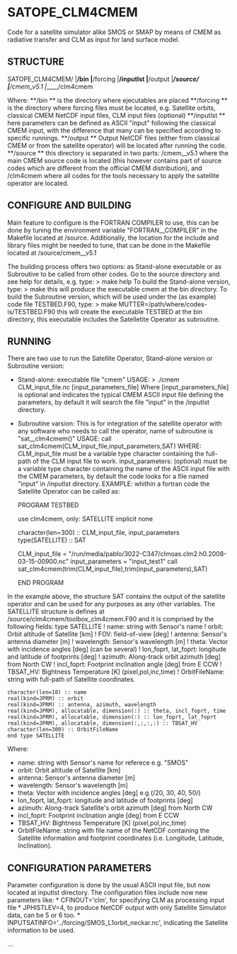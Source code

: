 # SATOPE_CLM4CMEM
Code for a satellite simulator alike SMOS or SMAP by means of CMEM as radiative transfer and CLM as input for land surface model.

## STRUCTURE ##
SATOPE_CLM4CMEM/
	|______/bin
	|______/forcing
	|______/inputlst
	|______/output
	|______/source/
		|_____/cmem_v5.1
		|_____/clm4cmem

Where:
**/bin ** is the directory where ejecutables are placed
**/forcing ** is the directory where forcing files must be located, e.g. Satellite orbits, classical CMEM NetCDF input files, CLM input files (optional)
**/inputlst ** here parameters can be defined as ASCII "input" following the classical CMEM input, with the difference that many can be specified according to specific runnings.
**/output ** Output NetCDF files (either from classical CMEM or from the satellite operator) will be located after running the code.
**/source ** this directory is separated in two parts: /cmem__v5.1 where the main CMEM source code is located (this however contains part of source codes which are different from the official CMEM distribution), and /clm4cmem where all codes for the tools necessary to apply the satellite operator are located.

## CONFIGURE AND BUILDING ##
Main feature to configure is the FORTRAN COMPILER to use, this can be done by tuning the environment variable "FORTRAN__COMPILER" in the Makefile located at /source.
Additionally, the location for the include and library files might be needed to tune, that can be done in the Makefile located at /source/cmem__v5.1

The building process offers two options: as Stand-alone executable or as Subroutive to be called from other codes. 
Go to the source directory and see help for details, e.g. type: > make help 
To build the Stand-alone version, type: > make
this will produce the executable cmem at the bin directory.
To build the Subroutine version, which will be used under the (as example) code file TESTBED.F90, type: > make MUTTER=/path/where/codes-is/TESTBED.F90
this will create the executable TESTBED at the bin directory, this executable includes the Satelletite Operator as subroutine.

## RUNNING ##
There are two use to run the Satellite Operator, Stand-alone version or Subroutine version:
* Stand-alone: executable file "cmem"
	USAGE: > ./cmem CLM_input_file.nc [input_parameters_file]
	Where [input_parameters_file] is optional and indicates the typical CMEM ASCII input file defining the parameters, by default it will search the file "input" in the /inputlst directory.
* Subroutine varsion: This is for integration of the satellite operator with any software who needs to call the operator, name of subroutine is "sat__clm4cmem()" 
	USAGE: call sat_clm4cmem(CLM_input_file,input_parameters,SAT)
	WHERE: CLM_input_file must be a variable type character containing the full-path of the CLM input file to work.
		input_parameters: (optional) must be a variable type character containing the name of the ASCII input file with the CMEM parameters, by default the code looks for a file named "input" in /inputlst directory.
	EXAMPLE: whithin a fortran code the Satellite Operator can be called as:

	PROGRAM TESTBED

	use clm4cmem, only: SATELLITE
	implicit none

	character(len=300) :: CLM_input_file, input_parameters
	type(SATELLITE) :: SAT

	CLM_input_file = "/run/media/pablo/3022-C347/clmoas.clm2.h0.2008-03-15-00900.nc"
	input_parameters = "input_test1"
	call sat_clm4cmem(trim(CLM_input_file),trim(input_parameters),SAT)

	END PROGRAM

In the example above, the structure SAT contains the output of the satellite operator and can be used for any purposes as any other variables.
The SATELLITE structure is defines at /source/clm4cmem/toolbox_clm4cmem.F90 and it is comprised by the following fields:
	type SATELLITE
	! name: string with Sensor's name
	! orbit: Orbit altitude of Satellite [km]
	! FOV: field-of-view [deg]
	! antenna: Sensor's antenna diameter [m]
	! wavelength: Sensor's wavelength [m]
	! theta: Vector with incidence angles [deg] (can be several)
	! lon_foprt, lat_foprt: longitude and latitude of footprints [deg]
     ! azimuth: Along-track orbit azimuth [deg] from North CW
     ! incl_foprt: Footprint inclination angle [deg] from E CCW 
     ! TBSAT_HV: Bightness Temperature [K] (pixel,pol,inc,time)
     ! OrbitFileName: string with full-path of Satellite coordinates.

	character(len=10) :: name
	real(kind=JPRM) :: orbit
	real(kind=JPRM) :: antenna, azimuth, wavelength
	real(kind=JPRM), allocatable, dimension(:) :: theta, incl_foprt, time
	real(kind=JPRM), allocatable, dimension(:) :: lon_foprt, lat_foprt
	real(kind=JPRM), allocatable, dimension(:,:,:,:) :: TBSAT_HV
	character(len=300) :: OrbitFileName
	end type SATELLITE
Where:
* name: string with Sensor's name for referece e.g. "SMOS"
* orbit: Orbit altitude of Satellite [km]
* antenna: Sensor's antenna diameter [m]
* wavelength: Sensor's wavelength [m]
* theta: Vector with incidence angles [deg] e.g (/20, 30, 40, 50/)
* lon_foprt, lat_foprt: longitude and latitude of footprints [deg]
* azimuth: Along-track Satellite's orbit azimuth [deg] from North CW
* incl_foprt: Footprint inclination angle [deg] from E CCW 
* TBSAT_HV: Bightness Temperature [K] (pixel,pol,inc,time)
* OrbitFileName: string with file name of the NetCDF containing the Satellite information and footprint coordinates (i.e. Longitude, Latitude, Inclination).

## CONFIGURATION PARAMETERS ##

Parameter configuration is done by the usual ASCII input file, but now located at inputlst directory. The configuration files include now new parameters like:
	* CFINOUT='clm', for specifying CLM as processing input file
	* JPHISTLEV=4,   to produce NetCDF output with only Satellite Simulator data, can be 5 or 6 too.
	* INPUTSATINFO='../forcing/SMOS_L1orbit_neckar.nc', indicating the Satellite information to be used.

...
 

